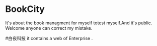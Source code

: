 # BookCity
It's about the book managment for myself totest myself.And it's public.
Welcome anyone can correct my mistake.

#白夜科技
it contains a web of Enterprise .
